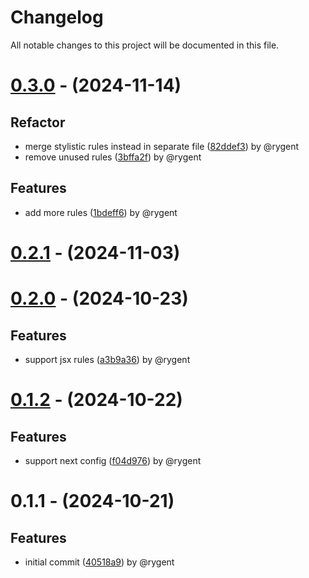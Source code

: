 # Changelog

All notable changes to this project will be documented in this file.

# [0.3.0](https://github.com/rygent/eslint-config-terrax/compare/0.2.1...0.3.0) - (2024-11-14)

## Refactor

- merge stylistic rules instead in separate file ([82ddef3](https://github.com/rygent/eslint-config-terrax/commit/82ddef3ad9fc8ef1877b23e92e39c381e74e6307)) by @rygent
- remove unused rules ([3bffa2f](https://github.com/rygent/eslint-config-terrax/commit/3bffa2fb512c9edfc452198076026d9f3915993f)) by @rygent

## Features

- add more rules ([1bdeff6](https://github.com/rygent/eslint-config-terrax/commit/1bdeff6b6e7f6f2bbd2e8821ada9cc43c040487c)) by @rygent

# [0.2.1](https://github.com/rygent/eslint-config-terrax/compare/0.2.0...0.2.1) - (2024-11-03)

# [0.2.0](https://github.com/rygent/eslint-config-terrax/compare/0.1.2...0.2.0) - (2024-10-23)

## Features

- support jsx rules ([a3b9a36](https://github.com/rygent/eslint-config-terrax/commits/a3b9a3635c6c6aa4f9018eda948ffce0fb1485bf)) by @rygent

# [0.1.2](https://github.com/rygent/eslint-config-terrax/compare/0.1.1...0.1.2) - (2024-10-22)

## Features

- support next config ([f04d976](https://github.com/rygent/eslint-config-terrax/commits/f04d976b2bdf0a76532c31896a2f3309f7dc1b8b)) by @rygent

# 0.1.1 - (2024-10-21)

## Features

- initial commit ([40518a9](https://github.com/rygent/eslint-config-terrax/commits/40518a96dda0df92d59cb59dbc06e46bbb3dd745)) by @rygent
